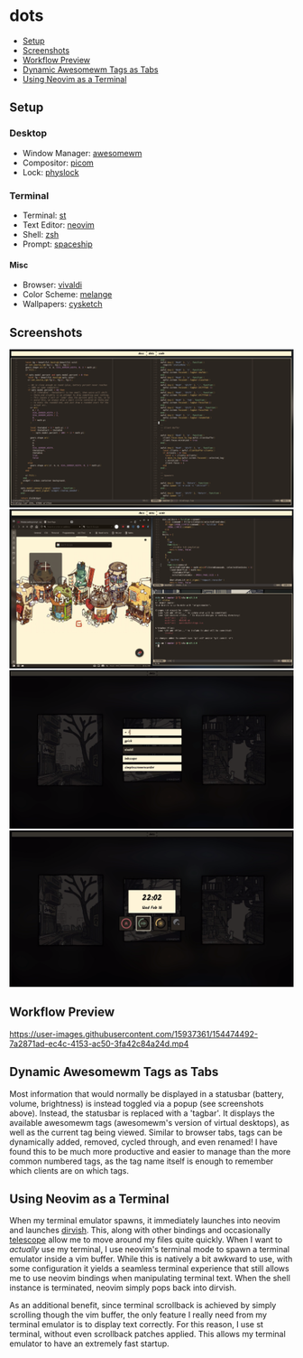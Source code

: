 # dots

- [Setup](#setup)
- [Screenshots](#features)
- [Workflow Preview](#workflow-preview)
- [Dynamic Awesomewm Tags as Tabs](#dynamic-awesomewm-tags-as-tabs)
- [Using Neovim as a Terminal](#using-neovim-as-a-terminal)

## Setup

### Desktop

- Window Manager: [awesomewm](https://awesomewm.org/index.html)
- Compositor: [picom](https://github.com/yshui/picom)
- Lock: [physlock](https://github.com/muennich/physlock)

### Terminal

- Terminal: [st](https://st.suckless.org)
- Text Editor: [neovim](https://neovim.io)
- Shell: [zsh](https://www.zsh.org)
- Prompt: [spaceship](https://spaceship-prompt.sh)

#### Misc

- Browser: [vivaldi](https://vivaldi.com)
- Color Scheme: [melange](https://github.com/savq/melange)
- Wallpapers: [cysketch](https://twitter.com/cysketch)

## Screenshots

![screenshot1](https://github.com/bsuth/dots/raw/master/assets/readme1.png)
![screenshot2](https://github.com/bsuth/dots/raw/master/assets/readme2.png)
![screenshot3](https://github.com/bsuth/dots/raw/master/assets/readme3.png)
![screenshot4](https://github.com/bsuth/dots/raw/master/assets/readme4.png)

## Workflow Preview

https://user-images.githubusercontent.com/15937361/154474492-7a2871ad-ec4c-4153-ac50-3fa42c84a24d.mp4

## Dynamic Awesomewm Tags as Tabs

Most information that would normally be displayed in a statusbar (battery, 
volume, brightness) is instead toggled via a popup (see screenshots above). 
Instead, the statusbar is replaced with a 'tagbar'. It displays the available
awesomewm tags (awesomewm's version of virtual desktops), as well as the current 
tag being viewed. Similar to browser tabs, tags can be dynamically added, 
removed, cycled through, and even renamed! I have found this to be much more 
productive and easier to manage than the more common numbered tags, as the tag 
name itself is enough to remember which clients are on which tags.

## Using Neovim as a Terminal

When my terminal emulator spawns, it immediately launches into neovim and 
launches [dirvish](https://github.com/justinmk/vim-dirvish). This, along with
other bindings and occasionally [telescope](https://github.com/nvim-telescope/telescope.nvim)
allow me to move around my files quite quickly. When I want to _actually_ use
my terminal, I use neovim's terminal mode to spawn a terminal emulator inside a
vim buffer. While this is natively a bit awkward to use, with some configuration 
it yields a seamless terminal experience that still allows me to use neovim
bindings when manipulating terminal text. When the shell instance is terminated, 
neovim simply pops back into dirvish.

As an additional benefit, since terminal scrollback is achieved by simply 
scrolling though the vim buffer, the only feature I really need from my terminal
emulator is to display text correctly. For this reason, I use st terminal, 
without even scrollback patches applied. This allows my terminal emulator to 
have an extremely fast startup.
